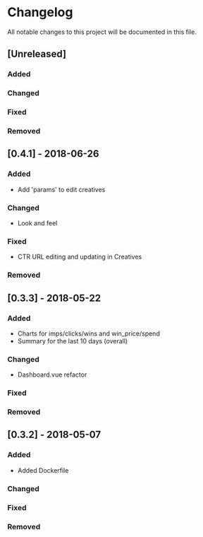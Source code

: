 # Changelog
All notable changes to this project will be documented in this file.


## [Unreleased]

### Added

### Changed

### Fixed

### Removed


## [0.4.1] - 2018-06-26
### Added
- Add 'params' to edit creatives

### Changed
- Look and feel

### Fixed
- CTR URL editing and updating in Creatives

### Removed


## [0.3.3] - 2018-05-22
### Added
- Charts for imps/clicks/wins and win_price/spend
- Summary for the last 10 days (overall)

### Changed
- Dashboard.vue refactor

### Fixed

### Removed


## [0.3.2] - 2018-05-07
### Added
- Added Dockerfile

### Changed

### Fixed

### Removed

